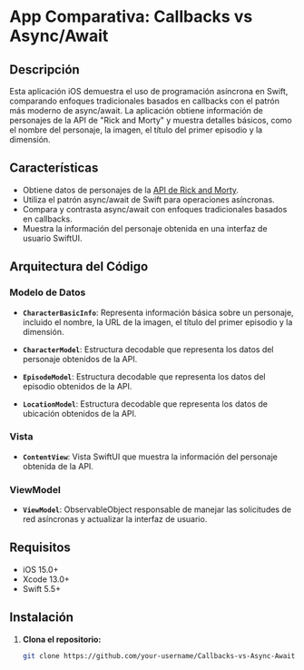 # App Comparativa: Callbacks vs Async/Await

## Descripción

Esta aplicación iOS demuestra el uso de programación asíncrona en Swift, comparando enfoques tradicionales basados en callbacks con el patrón más moderno de async/await. La aplicación obtiene información de personajes de la API de "Rick and Morty" y muestra detalles básicos, como el nombre del personaje, la imagen, el título del primer episodio y la dimensión.

## Características

- Obtiene datos de personajes de la [API de Rick and Morty](https://rickandmortyapi.com/).
- Utiliza el patrón async/await de Swift para operaciones asíncronas.
- Compara y contrasta async/await con enfoques tradicionales basados en callbacks.
- Muestra la información del personaje obtenida en una interfaz de usuario SwiftUI.

## Arquitectura del Código

### Modelo de Datos

- **`CharacterBasicInfo`**: Representa información básica sobre un personaje, incluido el nombre, la URL de la imagen, el título del primer episodio y la dimensión.

- **`CharacterModel`**: Estructura decodable que representa los datos del personaje obtenidos de la API.

- **`EpisodeModel`**: Estructura decodable que representa los datos del episodio obtenidos de la API.

- **`LocationModel`**: Estructura decodable que representa los datos de ubicación obtenidos de la API.

### Vista

- **`ContentView`**: Vista SwiftUI que muestra la información del personaje obtenida de la API.

### ViewModel

- **`ViewModel`**: ObservableObject responsable de manejar las solicitudes de red asíncronas y actualizar la interfaz de usuario.

## Requisitos

- iOS 15.0+
- Xcode 13.0+
- Swift 5.5+

## Instalación

1. **Clona el repositorio:**

   ```bash
   git clone https://github.com/your-username/Callbacks-vs-Async-Await.git
